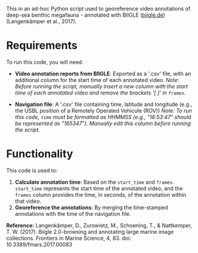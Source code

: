 
This in an ad-hoc Python script used to georeference video annotations of deep-sea benthic megafauna - annotated with BIIGLE ([biigle.de](https://biigle.de/)) (Langenkämper et al., 2017). 

# Requirements 

To run this code, you will need:

- **Video annotation reports from BIIGLE**: Exported as a '.csv' file, with an additional column for the start time of each annotated video.
  *Note: Before running the script, manually insert a new column with the start time of each annotated video and remove the brackets '[ ]' in `frames`.*

- **Navigation file**: A '.csv' file containing time, latitude and longitude (e.g., the USBL position of a Remotely Operated Vehicule (ROV))
  *Note: To run this code, `time` must be formatted as HHMMSS (e.g., "16:53:47" should be represented as "165347"). Manually edit this column before running the script.*

# Functionality 

This code is used to:
1. **Calculate annotation time**: Based on the `start_time` and `frames`. `start_time` represents the start time of the annotated video, and the `frames` column provides the time, in seconds, of the annotation within that video.
2. **Georeference the annotations**: By merging the time-stamped annotations with the time of the navigation file. 

**Reference:**
Langenkämper, D., Zurowietz, M., Schoening, T., & Nattkemper, T. W. (2017). Biigle 2.0-browsing and annotating large marine image collections. Frontiers in Marine Science, 4, 83. doi: 10.3389/fmars.2017.00083

